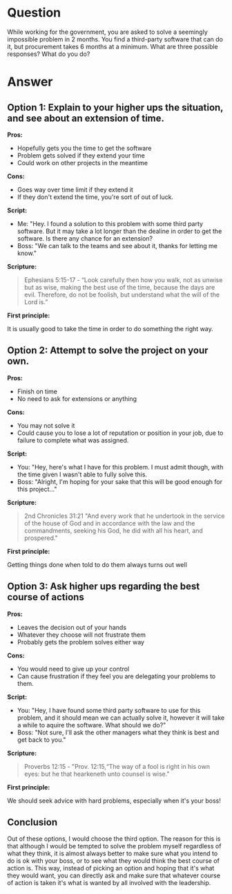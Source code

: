 # Question

While working for the government, you are asked to solve a seemingly impossible problem in 2 months. You find a third-party software that can do it, but procurement takes 6 months at a minimum. What are three possible responses? What do you do?

# Answer

## Option 1: Explain to your higher ups the situation, and see about an extension of time.

**Pros:**

 - Hopefully gets you the time to get the software
 - Problem gets solved if they extend your time
 - Could work on other projects in the meantime

**Cons:**

 - Goes way over time limit if they extend it
 - If they don't extend the time, you're sort of out of luck.

**Script:**

 - Me: "Hey. I found a solution to this problem with some third party software. But it may take a lot longer than the dealine in order to get the software. Is there any chance for an extension?
 - Boss: "We can talk to the teams and see about it, thanks for letting me know."

**Scripture:**

> Ephesians 5:15-17 - “Look carefully then how you walk, not as unwise but as wise, making the best use of the time, because the days are evil. Therefore, do not be foolish, but understand what the will of the Lord is.”

**First principle:**

It is usually good to take the time in order to do something the right way.

## Option 2: Attempt to solve the project on your own.

**Pros:**

 - Finish on time
 - No need to ask for extensions or anything 

**Cons:**

 - You may not solve it
 - Could cause you to lose a lot of reputation or position in your job, due to failure to complete what was assigned.
 
**Script:**

- You: "Hey, here's what I have for this problem. I must admit though, with the time given I wasn't able to fully solve this.
- Boss: "Alright, I'm hoping for your sake that this will be good enough for this project..."

**Scripture:**

> 2nd Chronicles 31:21 "And every work that he undertook in the service of the house of God and in accordance with the law and the commandments, seeking his God, he did with all his heart, and prospered."

**First principle:**

Getting things done when told to do them always turns out well

## Option 3: Ask higher ups regarding the best course of actions

**Pros:**

 - Leaves the decision out of your hands
 - Whatever they choose will not frustrate them
 - Probably gets the problem solves either way

**Cons:**

 - You would need to give up your control
 - Can cause frustration if they feel you are delegating your problems to them.

**Script:**

 - You: "Hey, I have found some third party software to use for this problem, and it should mean we can actually solve it, however it will take a while to aquire the software. What should we do?"
 - Boss: "Not sure, I'll ask the other managers what they think is best and get back to you."

**Scripture:**

 > Proverbs 12:15 - "Prov. 12:15,“The way of a fool is right in his own eyes: but he that hearkeneth unto counsel is wise."

**First principle:**

We should seek advice with hard problems, especially when it's your boss!

## Conclusion

Out of these options, I would choose the third option. The reason for this is that although I would be tempted to solve the problem myself regardless of what they think,
it is almost always better to make sure what you intend to do is ok with your boss, or to see what they would think the best course of action is. 
This way, instead of picking an option and hoping that it's what they would want, you can directly ask and make sure that whatever course of action is taken it's
what is wanted by all involved with the leadership.
